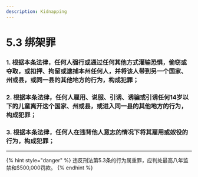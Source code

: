 ```yaml
---
description: Kidnapping
---
```


# 5.3 绑架罪

### 1. 根据本条法律，任何人强行或通过任何其他方式灌输恐惧，偷窃或夺取，或扣押、拘留或逮捕本州任何人，并将该人带到另一个国家、州或县，或同一县的其他地方的行为，构成犯罪；


### 2. 根据本条法律，任何人雇用、说服、引诱、诱骗或引诱任何14岁以下的儿童离开这个国家、州或县，或进入同一县的其他地方的行为，构成犯罪；


### 3. 根据本条法律，任何人在违背他人意志的情况下将其雇用或奴役的行为，构成犯罪；

***

{% hint style="danger" %}
违反刑法第5.3条的行为属重罪，应判处最高八年监禁和$500,000罚款。
{% endhint %}